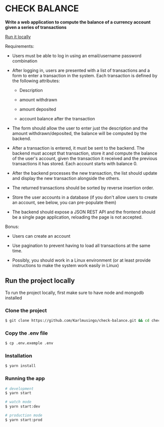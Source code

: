 # CHECK BALANCE

**Write a web application to compute the balance of a currency account given a series of transactions**

[Run it locally](#run-it-locally)

Requirements:

- Users must be able to log in using an email/username password combination

- After logging in, users are presented with a list of transactions and a form to enter a transaction in the system. Each transaction is defined by the following attributes:

  - Description

  - amount withdrawn

  - amount deposited

  - account balance after the transaction

- The form should allow the user to enter just the description and the amount withdrawn/deposited, the balance will be computed by the backend.

- After a transaction is entered, it must be sent to the backend. The backend must accept that transaction, store it and compute the balance of the user's account, given the transaction it received and the previous transactions it has stored. Each account starts with balance 0.

- After the backend processes the new transaction, the list should update and display the new transaction alongside the others.

- The returned transactions should be sorted by reverse insertion order.

- Store the user accounts in a database (if you don't allow users to create an account, see below, you can pre-populate them)

- The backend should expose a JSON REST API and the frontend should be a single page application, reloading the page is not accepted.

Bonus:

- Users can create an account

- Use pagination to prevent having to load all transactions at the same time.

- Possibly, you should work in a Linux environment (or at least provide instructions to make the system work easily in Linux)

<h2 id="run-it-locally">Run the project locally</h2>

To run the project locally, first make sure to have node and mongodb installed

### Clone the project

```bash
$ git clone https://github.com/Karlmusingo/check-balance.git && cd check-balance
```

### Copy the .env file

```bash
$ cp .env.exemple .env
```

### Installation

```bash
$ yarn install
```

### Running the app

```bash
# development
$ yarn start

# watch mode
$ yarn start:dev

# production mode
$ yarn start:prod
```
